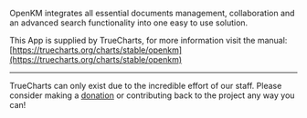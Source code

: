 OpenKM integrates all essential documents management, collaboration and an advanced search functionality into one easy to use solution.

This App is supplied by TrueCharts, for more information visit the manual: [https://truecharts.org/charts/stable/openkm](https://truecharts.org/charts/stable/openkm)

---

TrueCharts can only exist due to the incredible effort of our staff.
Please consider making a [donation](https://truecharts.org/sponsor) or contributing back to the project any way you can!
